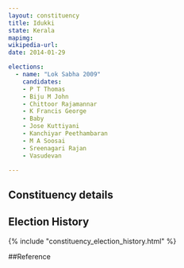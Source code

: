 ```yaml
---
layout: constituency
title: Idukki
state: Kerala
mapimg: 
wikipedia-url: 
date: 2014-01-29

elections: 
  - name: "Lok Sabha 2009"
    candidates: 
    - P T Thomas 
    - Biju M John 
    - Chittoor Rajamannar 
    - K Francis George 
    - Baby 
    - Jose Kuttiyani 
    - Kanchiyar Peethambaran 
    - M A Soosai 
    - Sreenagari Rajan 
    - Vasudevan 

---
```

## Constituency details


## Election History
{% include "constituency_election_history.html" %}

##Reference
